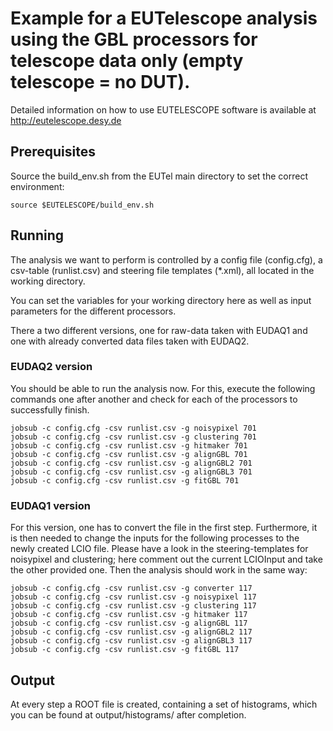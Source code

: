 # Example for a EUTelescope analysis using the GBL processors for telescope data only (empty telescope = no DUT).

Detailed information on how to use EUTELESCOPE software is available at http://eutelescope.desy.de

## Prerequisites

Source the build_env.sh from the EUTel main directory to set the correct environment:

`source $EUTELESCOPE/build_env.sh`

## Running

The analysis we want to perform is controlled by a config file (config.cfg), a csv-table (runlist.csv) and steering file templates (*.xml), all located in the working directory.

You can set the variables for your working directory here as well as input parameters for the different processors.


There a two different versions, one for raw-data taken with EUDAQ1 and one with already converted data files taken with EUDAQ2.

### EUDAQ2 version

You should be able to run the analysis now. For this, execute the following commands one after another and check for each of the processors to successfully finish.

```
jobsub -c config.cfg -csv runlist.csv -g noisypixel 701
jobsub -c config.cfg -csv runlist.csv -g clustering 701
jobsub -c config.cfg -csv runlist.csv -g hitmaker 701
jobsub -c config.cfg -csv runlist.csv -g alignGBL 701
jobsub -c config.cfg -csv runlist.csv -g alignGBL2 701
jobsub -c config.cfg -csv runlist.csv -g alignGBL3 701
jobsub -c config.cfg -csv runlist.csv -g fitGBL 701
```


### EUDAQ1 version

For this version, one has to convert the file in the first step. Furthermore, it is then needed to change the inputs for the following processes to the newly created LCIO file.
Please have a look in the steering-templates for noisypixel and clustering; here comment out the current LCIOInput and take the other provided one.
Then the analysis should work in the same way:

```
jobsub -c config.cfg -csv runlist.csv -g converter 117
jobsub -c config.cfg -csv runlist.csv -g noisypixel 117
jobsub -c config.cfg -csv runlist.csv -g clustering 117
jobsub -c config.cfg -csv runlist.csv -g hitmaker 117
jobsub -c config.cfg -csv runlist.csv -g alignGBL 117
jobsub -c config.cfg -csv runlist.csv -g alignGBL2 117
jobsub -c config.cfg -csv runlist.csv -g alignGBL3 117
jobsub -c config.cfg -csv runlist.csv -g fitGBL 117
```

## Output

At every step a ROOT file is created, containing a set of histograms, which you can be found at output/histograms/ after completion.